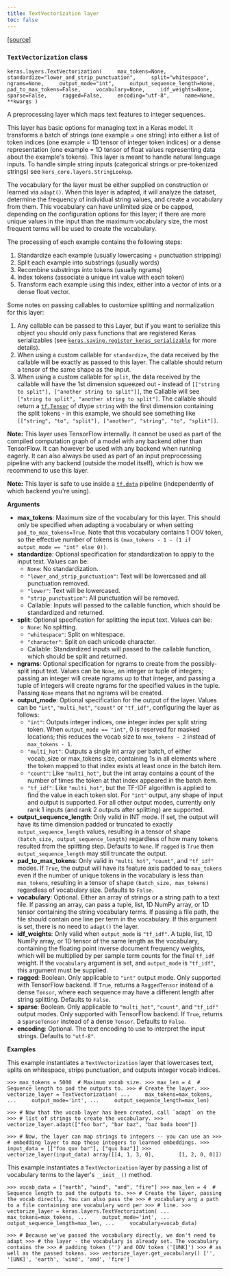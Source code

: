 ```yaml
---
title: TextVectorization layer
toc: false
---
```


[\[source\]](https://github.com/keras-team/keras/tree/v3.6.0/keras/src/layers/preprocessing/text_vectorization.py#L15)

### `TextVectorization` class

`keras.layers.TextVectorization(     max_tokens=None,     standardize="lower_and_strip_punctuation",     split="whitespace",     ngrams=None,     output_mode="int",     output_sequence_length=None,     pad_to_max_tokens=False,     vocabulary=None,     idf_weights=None,     sparse=False,     ragged=False,     encoding="utf-8",     name=None,     **kwargs )`

A preprocessing layer which maps text features to integer sequences.

This layer has basic options for managing text in a Keras model. It transforms a batch of strings (one example = one string) into either a list of token indices (one example = 1D tensor of integer token indices) or a dense representation (one example = 1D tensor of float values representing data about the example's tokens). This layer is meant to handle natural language inputs. To handle simple string inputs (categorical strings or pre-tokenized strings) see `kers_core.layers.StringLookup`.

The vocabulary for the layer must be either supplied on construction or learned via `adapt()`. When this layer is adapted, it will analyze the dataset, determine the frequency of individual string values, and create a vocabulary from them. This vocabulary can have unlimited size or be capped, depending on the configuration options for this layer; if there are more unique values in the input than the maximum vocabulary size, the most frequent terms will be used to create the vocabulary.

The processing of each example contains the following steps:

1.  Standardize each example (usually lowercasing + punctuation stripping)
2.  Split each example into substrings (usually words)
3.  Recombine substrings into tokens (usually ngrams)
4.  Index tokens (associate a unique int value with each token)
5.  Transform each example using this index, either into a vector of ints or a dense float vector.

Some notes on passing callables to customize splitting and normalization for this layer:

1.  Any callable can be passed to this Layer, but if you want to serialize this object you should only pass functions that are registered Keras serializables (see [`keras.saving.register_keras_serializable`](/api/models/model_saving_apis/serialization_utils#registerkerasserializable-function) for more details).
2.  When using a custom callable for `standardize`, the data received by the callable will be exactly as passed to this layer. The callable should return a tensor of the same shape as the input.
3.  When using a custom callable for `split`, the data received by the callable will have the 1st dimension squeezed out - instead of `[["string to split"], ["another string to split"]]`, the Callable will see `["string to split", "another string to split"]`. The callable should return a [`tf.Tensor`](https://www.tensorflow.org/api_docs/python/tf/Tensor) of dtype `string` with the first dimension containing the split tokens - in this example, we should see something like `[["string", "to", "split"], ["another", "string", "to", "split"]]`.

**Note:** This layer uses TensorFlow internally. It cannot be used as part of the compiled computation graph of a model with any backend other than TensorFlow. It can however be used with any backend when running eagerly. It can also always be used as part of an input preprocessing pipeline with any backend (outside the model itself), which is how we recommend to use this layer.

**Note:** This layer is safe to use inside a [`tf.data`](https://www.tensorflow.org/api_docs/python/tf/data) pipeline (independently of which backend you're using).

**Arguments**

- **max_tokens**: Maximum size of the vocabulary for this layer. This should only be specified when adapting a vocabulary or when setting `pad_to_max_tokens=True`. Note that this vocabulary contains 1 OOV token, so the effective number of tokens is `(max_tokens - 1 - (1 if output_mode == "int" else 0))`.
- **standardize**: Optional specification for standardization to apply to the input text. Values can be:
  - `None`: No standardization.
  - `"lower_and_strip_punctuation"`: Text will be lowercased and all punctuation removed.
  - `"lower"`: Text will be lowercased.
  - `"strip_punctuation"`: All punctuation will be removed.
  - Callable: Inputs will passed to the callable function, which should be standardized and returned.
- **split**: Optional specification for splitting the input text. Values can be:
  - `None`: No splitting.
  - `"whitespace"`: Split on whitespace.
  - `"character"`: Split on each unicode character.
  - Callable: Standardized inputs will passed to the callable function, which should be split and returned.
- **ngrams**: Optional specification for ngrams to create from the possibly-split input text. Values can be `None`, an integer or tuple of integers; passing an integer will create ngrams up to that integer, and passing a tuple of integers will create ngrams for the specified values in the tuple. Passing `None` means that no ngrams will be created.
- **output_mode**: Optional specification for the output of the layer. Values can be `"int"`, `"multi_hot"`, `"count"` or `"tf_idf"`, configuring the layer as follows:
  - `"int"`: Outputs integer indices, one integer index per split string token. When `output_mode == "int"`, 0 is reserved for masked locations; this reduces the vocab size to `max_tokens - 2` instead of `max_tokens - 1`.
  - `"multi_hot"`: Outputs a single int array per batch, of either vocab_size or max_tokens size, containing 1s in all elements where the token mapped to that index exists at least once in the batch item.
  - `"count"`: Like `"multi_hot"`, but the int array contains a count of the number of times the token at that index appeared in the batch item.
  - `"tf_idf"`: Like `"multi_hot"`, but the TF-IDF algorithm is applied to find the value in each token slot. For `"int"` output, any shape of input and output is supported. For all other output modes, currently only rank 1 inputs (and rank 2 outputs after splitting) are supported.
- **output_sequence_length**: Only valid in INT mode. If set, the output will have its time dimension padded or truncated to exactly `output_sequence_length` values, resulting in a tensor of shape `(batch_size, output_sequence_length)` regardless of how many tokens resulted from the splitting step. Defaults to `None`. If `ragged` is `True` then `output_sequence_length` may still truncate the output.
- **pad_to_max_tokens**: Only valid in `"multi_hot"`, `"count"`, and `"tf_idf"` modes. If `True`, the output will have its feature axis padded to `max_tokens` even if the number of unique tokens in the vocabulary is less than `max_tokens`, resulting in a tensor of shape `(batch_size, max_tokens)` regardless of vocabulary size. Defaults to `False`.
- **vocabulary**: Optional. Either an array of strings or a string path to a text file. If passing an array, can pass a tuple, list, 1D NumPy array, or 1D tensor containing the string vocabulary terms. If passing a file path, the file should contain one line per term in the vocabulary. If this argument is set, there is no need to `adapt()` the layer.
- **idf_weights**: Only valid when `output_mode` is `"tf_idf"`. A tuple, list, 1D NumPy array, or 1D tensor of the same length as the vocabulary, containing the floating point inverse document frequency weights, which will be multiplied by per sample term counts for the final `tf_idf` weight. If the `vocabulary` argument is set, and `output_mode` is `"tf_idf"`, this argument must be supplied.
- **ragged**: Boolean. Only applicable to `"int"` output mode. Only supported with TensorFlow backend. If `True`, returns a `RaggedTensor` instead of a dense `Tensor`, where each sequence may have a different length after string splitting. Defaults to `False`.
- **sparse**: Boolean. Only applicable to `"multi_hot"`, `"count"`, and `"tf_idf"` output modes. Only supported with TensorFlow backend. If `True`, returns a `SparseTensor` instead of a dense `Tensor`. Defaults to `False`.
- **encoding**: Optional. The text encoding to use to interpret the input strings. Defaults to `"utf-8"`.

**Examples**

This example instantiates a `TextVectorization` layer that lowercases text, splits on whitespace, strips punctuation, and outputs integer vocab indices.

`>>> max_tokens = 5000  # Maximum vocab size. >>> max_len = 4  # Sequence length to pad the outputs to. >>> # Create the layer. >>> vectorize_layer = TextVectorization( ...     max_tokens=max_tokens, ...     output_mode='int', ...     output_sequence_length=max_len)`

`` >>> # Now that the vocab layer has been created, call `adapt` on the >>> # list of strings to create the vocabulary. >>> vectorize_layer.adapt(["foo bar", "bar baz", "baz bada boom"]) ``

`>>> # Now, the layer can map strings to integers -- you can use an >>> # embedding layer to map these integers to learned embeddings. >>> input_data = [["foo qux bar"], ["qux baz"]] >>> vectorize_layer(input_data) array([[4, 1, 3, 0],        [1, 2, 0, 0]])`

This example instantiates a `TextVectorization` layer by passing a list of vocabulary terms to the layer's `__init__()` method.

`>>> vocab_data = ["earth", "wind", "and", "fire"] >>> max_len = 4  # Sequence length to pad the outputs to. >>> # Create the layer, passing the vocab directly. You can also pass the >>> # vocabulary arg a path to a file containing one vocabulary word per >>> # line. >>> vectorize_layer = keras.layers.TextVectorization( ...     max_tokens=max_tokens, ...     output_mode='int', ...     output_sequence_length=max_len, ...     vocabulary=vocab_data)`

`>>> # Because we've passed the vocabulary directly, we don't need to adapt >>> # the layer - the vocabulary is already set. The vocabulary contains the >>> # padding token ('') and OOV token ('[UNK]') >>> # as well as the passed tokens. >>> vectorize_layer.get_vocabulary() ['', '[UNK]', 'earth', 'wind', 'and', 'fire']`

---
